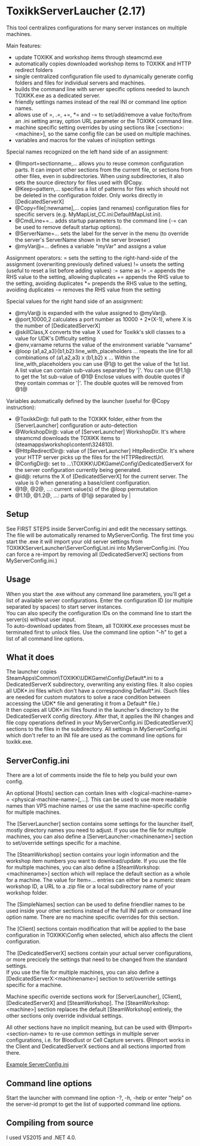 ToxikkServerLaucher (2.17)
===

This tool centralizes configurations for many server instances on multiple machines.

Main features:
- update TOXIKK and workshop items through steamcmd.exe
- automatically copies downloaded workshop items to TOXIKK and HTTP redirect folders
- single centralized configuration file used to dynamically generate config folders and files for individual servers and machines.
- builds the command line with server specific options needed to launch TOXIKK.exe as a dedicated server.
- friendly settings names instead of the real INI or command line option names.
- allows use of =, .=, +=, *= and -= to set/add/remove a value for/to/from an .ini setting array, option URL parameter or the TOXIKK command line.
- machine specific setting overrides by using sections like \[\<section\>:\<machine\>], so the same config file can be used on multiple machines.
- variables and macros for the values of ini/option settings

Special names recognized on the left hand side of an assignment:
- @Import=sectionname,... allows you to reuse common configuration parts. It can import other sections from the current file,
or sections from other files, even in subdirectories. When using subdirectories, it also sets the source directory for files used with @Copy.   
- @Keep=pattern,... specifies a list of patterns for files which should not be deleted in the configuration folder. Only works directly in \[DedicatedServerX\]
- @Copy=file\[:newname\],... copies (and renames) configuration files for specific servers (e.g. MyMapList_CC.ini:DefaultMapList.ini).   
- @CmdLine+=... adds startup parameters to the command line (-= can be used to remove default startup options).  
- @ServerName=... sets the label for the server in the menu (to override the server's ServerName shown in the server browser)
- @myVar@=... defines a variable "myVar" and assigns a value

Assignment operators:
= sets the setting to the right-hand-side of the assignment (overwriting previously defined values)
!= unsets the setting (useful to reset a list before adding values)
:= same as !=
.= appends the RHS value to the setting, allowing duplicates
+= appends the RHS value to the setting, avoiding duplicates
*= prepends the RHS value to the setting, avoiding duplicates
-= removes the RHS value from the setting

Special values for the right hand side of an assignment:
- @myVar@ is expanded with the value assigned to @myVar@.
- @port,10000,2 calculates a port number as 10000 + 2*(X-1), where X is the number of \[DedicatedServerX\]
- @skillClass,X converts the value X used for Toxikk's skill classes to a value for UDK's Difficulty setting
- @env,varname returns the value of the environment variable "varname"
- @loop {a1,a2,a3}{b1,b2}:line_with_placeholders  ... repeats the line for all combinations of (a1,a2,a3) x (b1,b2) x ...
   Within the line_with_placeholders you can use @1@ to get the value of the 1st list. 
   A list value can contain sub-values separated by '|'. You can use @1.1@ to get the 1st sub-value of @1@
   Enclose values with double quotes if they contain commas or '|'. The double quotes will be removed from @1@

Variables automatically defined by the launcher (useful for @Copy instruction):
- @ToxikkDir@: full path to the TOXIKK folder, either from the \[ServerLauncher\] configuration or auto-detection
- @WorkshopDir@: value of \[ServerLauncher\] WorkshopDir. It's where steamcmd downloads the TOXIKK items to (steamapps\\workshop\\content\\324810).
- @HttpRedirectDir@: value of \[ServerLauncher\] HttpRedirctDir. It's where your HTTP server picks up the files for the HTTPRedirectUrl.
- @ConfigDir@: set to ...\\TOXIKK\\UDKGame\\Config\\DedicatedServerX for the server configuration currently being generated.
- @id@: returns the X of \[DedicatedServerX\] for the current server. The value is 0 when generating a base/client configuration.
- @1@, @2@, ...: current value(s) of the @loop permutation
- @1.1@, @1.2@, ...: parts of @1@ separated by |

Setup
-----
See FIRST STEPS inside ServerConfig.ini and edit the necessary settings. The file will be automatically renamed to MyServerConfig.
The first time you start the .exe it will import your old server settings from TOXIKKServerLauncher\\ServerConfigList.ini into MyServerConfig.ini. 
(You can force a re-import by removing all [DedicatedServerX] sections from MyServerConfig.ini.)

Usage
-----
When you start the .exe without any command line parameters, you'll get a list of available server configurations. 
Enter the configuration ID (or multiple separated by spaces) to start server instances.  
You can also specify the configuration IDs on the command line to start the server(s) without user input.  
To auto-download updates from Steam, all TOXIKK.exe processes must be terminated first to unlock files.
Use the command line option "-h" to get a list of all command line options.


What it does
------------
The launcher copies SteamApps\\Common\\TOXIKK\\UDKGame\\Config\\Default\*.ini to a DedicatedServerX subdirectory, overwriting any existing files.
It also copies all UDK\*.ini files which don't have a corresponding Default\*.ini. (Such files are needed for custom mutators to solve a race condition 
between accessing the UDK\* file and generating it from a Default\* file.)   
It then copies all UDK\*.ini files found in the launcher's directory to the DedicatedServerX config directory.
After that, it applies the INI changes and file copy operations defined in your MyServerConfig.ini \[DedicatedServerX\] sections to the files in the subdirectory.
All settings in MyServerConfig.ini which don't refer to an INI file are used as the command line options for toxikk.exe.

ServerConfig.ini
----------------
There are a lot of comments inside the file to help you build your own config.

An optional \[Hosts\] section can contain lines with \<logical-machine-name\> = \<physical-machine-name\>\[,...\].
This can be used to use more readable names than VPS machine names or use the same machine-specific config for multiple machines.

The \[ServerLauncher\] section contains some settings for the launcher itself, mostly directory names you need to adjust. 
If you use the file for multiple machines, you can also define a \[ServerLauncher:\<machinename\>\] section to set/override settings specific for a machine.

The \[SteamWorkshop\] section contains your login information and the workshop item numbers you want to download/update.
If you use the file for multiple machines, you can also define a \[SteamWorkshop:\<machinename\>\] section which will replace the default section as a whole for a machine.
The value for Item=... entries can either be a numeric steam workshop ID, a URL to a .zip file or a local subdirectory name of your workshop folder.

The \[SimpleNames\] section can be used to define friendlier names to be used inside your other sections instead of the full INI path or command line option name.
There are no machine specific overrides for this section.

The \[Client\] sections contain modification that will be applied to the base configuration in TOXIKK\\Config when selected, which also affects the client configuration.  

The \[DedicatedServerX\] sections contain your actual server configurations, or more precicely the settings that need to be changed from the standard settings.  
If you use the file for multiple machines, you can also define a \[DedicatedServerX:\<machinename\>\] section to set/override settings specific for a machine.

Machine specific override sections work for [ServerLauncher], [Client], [DedicatedServerX] and [SteamWorkshop]. 
The [SteamWorkshop:\<machine\>] section replaces the default [SteamWorkshop] entirely, the other sections only override individual settings.

All other sections have no implicit meaning, but can be used with @Import=\<section-name\> to re-use common settings in multiple server configurations, i.e. for Bloodlust or Cell Capture servers.
@Import works in the Client and DedicatedServerX sections and all sections imported from there.

[Example ServerConfig.ini](ToxikkServerLauncher/ServerConfig.ini)

Command line options
--------------------
Start the launcher with command line option -?, -h, -help or enter "help" on the server-id prompt to get the list of supported command line options.



Compiling from source
---------------------
I used VS2015 and .NET 4.0.  
